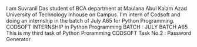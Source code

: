 I am Suvranil Das student of BCA department at Maulana Abul Kalam Azad University of Technology Inhouse on Campus. I'm intern of Codsoft and doing an internship in the batch of July A65 for Python Programming. 
CODSOFT INTERNSHIP in Python Programming 
BATCH : JULY BATCH A65 
This is my third task of Python Proramming 
CODSOFT Task No.2 : Password Generator
